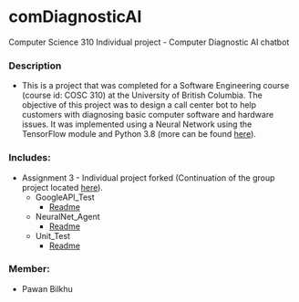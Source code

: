 # comDiagnosticAI
Computer Science 310 Individual project - Computer Diagnostic AI chatbot  
### Description
* This is a project that was completed for a Software Engineering course (course id: COSC 310) at the University of British Columbia. The objective of this project was to design a call center bot to help customers with diagnosing basic computer software and hardware issues. It was implemented using a Neural Network using the TensorFlow module and Python 3.8 (more can be found [here](https://github.com/COSC310-Team7/Pawan_IndividualProject/blob/master/Assignment3/NeuralNet_Agent/README.md)).
### Includes:
* Assignment 3 - Individual project forked (Continuation of the group project located [here](https://github.com/COSC310-Team7/Projects)).
    * GoogleAPI_Test
      * [Readme](https://github.com/COSC310-Team7/Pawan_IndividualProject/blob/master/Assignment3/GoogleAPI_Test/README.md)
    * NeuralNet_Agent
      * [Readme](https://github.com/COSC310-Team7/Pawan_IndividualProject/blob/master/Assignment3/NeuralNet_Agent/README.md)
    * Unit_Test
      * [Readme](https://github.com/COSC310-Team7/Pawan_IndividualProject/blob/master/Assignment3/Unit_Test/README.md)
### Member:
* Pawan Bilkhu
